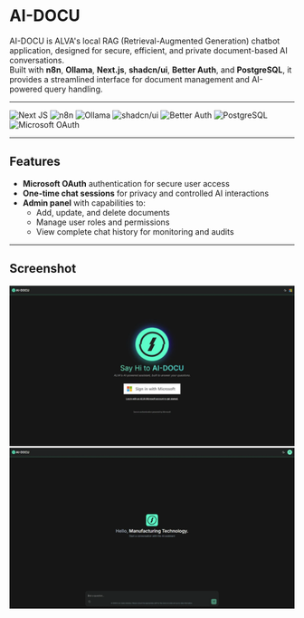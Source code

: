 # AI-DOCU

AI-DOCU is ALVA's local RAG (Retrieval-Augmented Generation) chatbot application, designed for secure, efficient, and private document-based AI conversations.  
Built with **n8n**, **Ollama**, **Next.js**, **shadcn/ui**, **Better Auth**, and **PostgreSQL**, it provides a streamlined interface for document management and AI-powered query handling.

---

![Next JS](https://img.shields.io/badge/Next-black?style=flat&logo=next.js&logoColor=white)
![n8n](https://img.shields.io/badge/n8n-ef426f?style=flat&logo=n8n&logoColor=white)
![Ollama](https://img.shields.io/badge/Ollama-black?style=flat)
![shadcn/ui](https://img.shields.io/badge/shadcn/ui-000000?style=flat)
![Better Auth](https://img.shields.io/badge/Better%20Auth-blue?style=flat)
![PostgreSQL](https://img.shields.io/badge/PostgreSQL-4169E1?style=flat&logo=postgresql&logoColor=white)
![Microsoft OAuth](https://img.shields.io/badge/Microsoft%20OAuth-0078D4?style=flat&logo=microsoft&logoColor=white)

---

## Features

- **Microsoft OAuth** authentication for secure user access
- **One-time chat sessions** for privacy and controlled AI interactions
- **Admin panel** with capabilities to:
  - Add, update, and delete documents
  - Manage user roles and permissions
  - View complete chat history for monitoring and audits

---

## Screenshot

![AI-DOCU Screenshot](https://raw.githubusercontent.com/rigelgfr/local-rag-chatbot/refs/heads/main/public/ss/aidocu%20ss-1.webp)
![AI-DOCU Screenshot 2](https://raw.githubusercontent.com/rigelgfr/local-rag-chatbot/refs/heads/main/public/ss/aidocu%20ss-2.webp)

